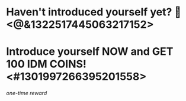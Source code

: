 # Haven't introduced yourself yet? 🤔 <@&1322517445063217152> 

# Introduce yourself NOW and GET __100 IDM__ COINS! <#1301997266395201558>
*one-time reward*